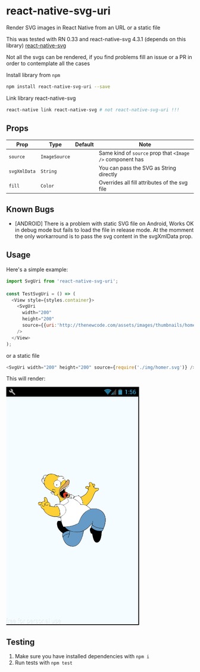 # react-native-svg-uri
Render SVG images in React Native from an URL or a static file

This was tested with RN 0.33 and react-native-svg 4.3.1 (depends on this library)
[react-native-svg](https://github.com/react-native-community/react-native-svg)


Not all the svgs can be rendered, if you find problems fill an issue or a PR in
order to contemplate all the cases

Install library from `npm`

```bash
npm install react-native-svg-uri --save
```

Link library react-native-svg

```bash
react-native link react-native-svg # not react-native-svg-uri !!!
```

## Props

| Prop | Type | Default | Note |
|---|---|---|---|
| `source` | `ImageSource` |  | Same kind of `source` prop that `<Image />` component has
| `svgXmlData` | `String` |  | You can pass the SVG as String directly
| `fill` | `Color` |  | Overrides all fill attributes of the svg file

## Known Bugs

- [ANDROID] There is a problem with static SVG file on Android,
  Works OK in debug mode but fails to load the file in release mode.
  At the momment the only workarround is to pass the svg content in the svgXmlData prop.

## <a name="Usage">Usage</a>

Here's a simple example:

```javascript
import SvgUri from 'react-native-svg-uri';

const TestSvgUri = () => (
  <View style={styles.container}>
    <SvgUri
      width="200"
      height="200"
      source={{uri:'http://thenewcode.com/assets/images/thumbnails/homer-simpson.svg'}}
    />
  </View>
);
```

or a static file

```javascript
<SvgUri width="200" height="200" source={require('./img/homer.svg')} />
```

This will render:

![Component example](./screenshoots/sample.png)

## Testing
1. Make sure you have installed dependencies with `npm i`
2. Run tests with `npm test`
